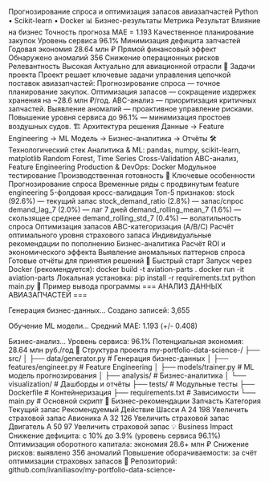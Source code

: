 Прогнозирование спроса и оптимизация запасов авиазапчастей
Python • Scikit-learn • Docker
📊 Бизнес-результаты
Метрика	Результат	Влияние на бизнес
Точность прогноза	MAE = 1.193	Качественное планирование закупок
Уровень сервиса	96.1%	Минимизация дефицита запчастей
Годовая экономия	28.64 млн ₽	Прямой финансовый эффект
Обнаружено аномалий	356	Снижение операционных рисков
Релевантность	Высокая	Актуально для авиационной отрасли
🎯 Задачи проекта
Проект решает ключевые задачи управления цепочкой поставок авиазапчастей:
Прогнозирование спроса — точное планирование закупок.
Оптимизация запасов — сокращение издержек хранения на ~28.6 млн ₽/год.
ABC-анализ — приоритизация критичных запчастей.
Выявление аномалий — проактивное управление рисками.
Повышение уровня сервиса до 96.1% — минимизация простоев воздушных судов.
🏗️ Архитектура решения
Данные → Feature Engineering → ML Модель → Бизнес-аналитика → Отчёты
🛠️ Технологический стек
Аналитика & ML:
pandas, numpy, scikit-learn, matplotlib
Random Forest, Time Series Cross-Validation
ABC-анализ, Feature Engineering
Production & DevOps:
Docker
Модульное тестирование
Производственная готовность
🔑 Ключевые особенности
Прогнозирование спроса
Временные ряды с продвинутым feature engineering
5-фолдовая кросс-валидация
Топ-5 признаков:
stock (92.6%) — текущий запас
stock_demand_ratio (2.8%) — запас/спрос
demand_lag_7 (2.0%) — лаг 7 дней
demand_rolling_mean_7 (1.6%) — скользящее среднее
demand_rolling_std_7 (0.4%) — волатильность спроса
Оптимизация запасов
ABC-категоризация (A/B/C)
Расчёт оптимального уровня страхового запаса
Индивидуальные рекомендации по пополнению
Бизнес-аналитика
Расчёт ROI и экономического эффекта
Выявление аномальных паттернов спроса
Готовые отчёты для принятия решений
🚀 Быстрый старт
Запуск через Docker (рекомендуется):
docker build -t aviation-parts .
docker run -it aviation-parts
Локальная установка:
pip install -r requirements.txt
python main.py
📑 Пример вывода программы
=== АНАЛИЗ ДАННЫХ АВИАЗАПЧАСТЕЙ ===

Генерация бизнес-данных...
Создано записей: 3,655

Обучение ML модели...
Средний MAE: 1.193 (+/- 0.408)

Бизнес-анализ...
Уровень сервиса: 96.1%
Потенциальная экономия: 28.64 млн руб./год
📂 Структура проекта
my-portfolio-data-science-/
├── src/
│   ├── data/generator.py      # Генерация бизнес-данных
│   ├── features/engineer.py   # Feature Engineering
│   ├── models/trainer.py      # ML модель прогнозирования
│   ├── analysis/              # Бизнес-аналитика
│   └── visualization/         # Дашборды и отчёты
├── tests/                     # Модульные тесты
├── Dockerfile                 # Контейнеризация
├── requirements.txt           # Зависимости
└── main.py                    # Основной скрипт
📌 Бизнес-рекомендации
Запчасть	Категория	Текущий запас	Рекомендуемый	Действие
Шасси	A	24	198	Увеличить страховой запас
Авионика	A	32	126	Увеличить страховой запас
Двигатель	A	50	97	Увеличить страховой запас
💡 Business Impact
Снижение дефицита: с 10% до 3.9% (уровень сервиса 96.1%)
Оптимизация оборотного капитала: экономия 28.6+ млн ₽
Снижение рисков: выявлено 356 аномалий
Повышение оборачиваемости: за счёт оптимизации страховых запасов
📎 Репозиторий: github.com/ivaniliasov/my-portfolio-data-science-
